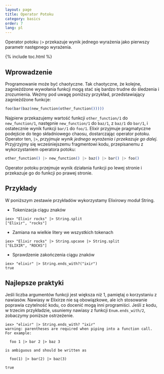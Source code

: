 ```yaml
---
layout: page
title: Operator Potoku
category: basics
order: 7
lang: pl
---
```


Operator potoku `|>` przekazuje wynik jednego wyrażenia jako pierwszy parametr następnego wyrażenia.

{% include toc.html %}

## Wprowadzenie

Programowanie może być chaotyczne. Tak chaotyczne, że kolejne, zagnieżdżone wywołania funkcji mogą stać się bardzo trudne do śledzenia i zrozumienia. Weźmy pod uwagę poniższy przykład, przedstawiający zagnieżdżone funkcje:

```elixir
foo(bar(baz(new_function(other_function()))))
```

Najpierw przekazujemy wartość funkcji `other_function/1` do `new_function/1`, następnie `new_function/1` do `baz/1`, z `baz/1` do `bar/1`, i ostatecznie wynik funkcji `bar/1` do `foo/1`. Elixir przyjmuje pragmatyczne podejście do tego składniowego chaosu, dostarczając operator potoku. Operator ten, `|>`, *przyjmuje wynik jednego wyrażenia i przekazuje go dalej*. Przyjrzyjmy się wcześniejszemu fragmentowi kodu, przepisanemu z wykorzystaniem operatora potoku:

```elixir
other_function() |> new_function() |> baz() |> bar() |> foo()
```

Operator potoku przejmuje wynik działania funkcji po lewej stronie i przekazuje go do funkcji po prawej stronie.

## Przykłady

W poniższym zestawie przykładów wykorzystamy Elixirowy moduł String.

- Tokenizacja ciągu znaków

```shell
iex> "Elixir rocks" |> String.split
["Elixir", "rocks"]
```

- Zamiana na wielkie litery we wszystkich tokenach

```shell
iex> "Elixir rocks" |> String.upcase |> String.split
["ELIXIR", "ROCKS"]
```

- Sprawdzenie zakończenia ciągu znaków

```shell
iex> "elixir" |> String.ends_with?("ixir")
true
```

## Najlepsze praktyki 

Jeśli liczba argumentów funkcji jest większa niż 1, pamiętaj o korzystaniu z nawiasów. Nawiasy w Elixirze nie są obowiązkowe, ale ich stosowanie poprawia czytelność kodu, co docenić mogą inni programiści. Jeśli z kodu, w trzecim przykładzie, usuniemy nawiasy z funkcji `Enum.ends_with/2`, zobaczymy poniższe ostrzeżenie.

```shell
iex> "elixir" |> String.ends_with? "ixir"
warning: parentheses are required when piping into a function call. For example:

  foo 1 |> bar 2 |> baz 3

is ambiguous and should be written as

  foo(1) |> bar(2) |> baz(3)

true
```

